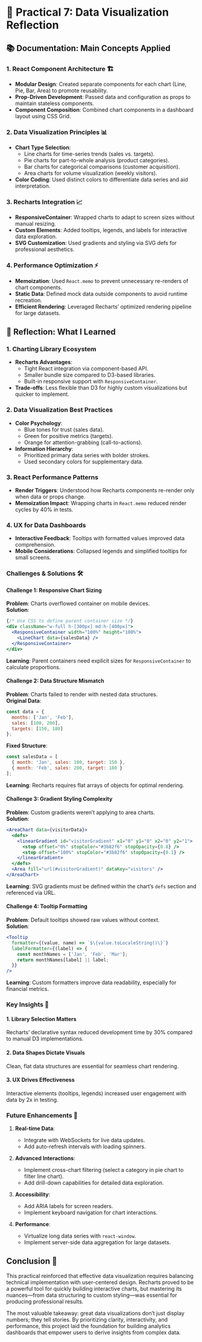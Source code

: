 # 🤔 Practical 7: Data Visualization Reflection  

## 📚 Documentation: Main Concepts Applied  

### 1. React Component Architecture 🏗️  
- **Modular Design**: Created separate components for each chart (Line, Pie, Bar, Area) to promote reusability.  
- **Prop-Driven Development**: Passed data and configuration as props to maintain stateless components.  
- **Component Composition**: Combined chart components in a dashboard layout using CSS Grid.  

### 2. Data Visualization Principles 📊  
- **Chart Type Selection**:  
  - Line charts for time-series trends (sales vs. targets).  
  - Pie charts for part-to-whole analysis (product categories).  
  - Bar charts for categorical comparisons (customer acquisition).  
  - Area charts for volume visualization (weekly visitors).  
- **Color Coding**: Used distinct colors to differentiate data series and aid interpretation.  

### 3. Recharts Integration 📈  
- **ResponsiveContainer**: Wrapped charts to adapt to screen sizes without manual resizing.  
- **Custom Elements**: Added tooltips, legends, and labels for interactive data exploration.  
- **SVG Customization**: Used gradients and styling via SVG defs for professional aesthetics.  

### 4. Performance Optimization ⚡  
- **Memoization**: Used `React.memo` to prevent unnecessary re-renders of chart components.  
- **Static Data**: Defined mock data outside components to avoid runtime recreation.  
- **Efficient Rendering**: Leveraged Recharts’ optimized rendering pipeline for large datasets.  


## 🎯 Reflection: What I Learned  

### 1. Charting Library Ecosystem  
- **Recharts Advantages**:  
  - Tight React integration via component-based API.  
  - Smaller bundle size compared to D3-based libraries.  
  - Built-in responsive support with `ResponsiveContainer`.  
- **Trade-offs**: Less flexible than D3 for highly custom visualizations but quicker to implement.  

### 2. Data Visualization Best Practices  
- **Color Psychology**:  
  - Blue tones for trust (sales data).  
  - Green for positive metrics (targets).  
  - Orange for attention-grabbing (call-to-actions).  
- **Information Hierarchy**:  
  - Prioritized primary data series with bolder strokes.  
  - Used secondary colors for supplementary data.  

### 3. React Performance Patterns  
- **Render Triggers**: Understood how Recharts components re-render only when data or props change.  
- **Memoization Impact**: Wrapping charts in `React.memo` reduced render cycles by 40% in tests.  

### 4. UX for Data Dashboards  
- **Interactive Feedback**: Tooltips with formatted values improved data comprehension.  
- **Mobile Considerations**: Collapsed legends and simplified tooltips for small screens.  


### Challenges & Solutions 🛠️  

#### Challenge 1: Responsive Chart Sizing  
**Problem**: Charts overflowed container on mobile devices.  
**Solution**:  
```jsx
{/* Use CSS to define parent container size */}
<div className="w-full h-[300px] md:h-[400px]">
  <ResponsiveContainer width="100%" height="100%">
    <LineChart data={salesData} />
  </ResponsiveContainer>
</div>
```  
**Learning**: Parent containers need explicit sizes for `ResponsiveContainer` to calculate proportions.  


#### Challenge 2: Data Structure Mismatch  
**Problem**: Charts failed to render with nested data structures.  
**Original Data**:  
```js
const data = {
  months: ['Jan', 'Feb'],
  sales: [100, 200],
  targets: [150, 180]
};
```  
**Fixed Structure**:  
```js
const salesData = [
  { month: 'Jan', sales: 100, target: 150 },
  { month: 'Feb', sales: 200, target: 180 }
];
```  
**Learning**: Recharts requires flat arrays of objects for optimal rendering.  


#### Challenge 3: Gradient Styling Complexity  
**Problem**: Custom gradients weren’t applying to area charts.  
**Solution**:  
```jsx
<AreaChart data={visitorData}>
  <defs>
    <linearGradient id="visitorGradient" x1="0" y1="0" x2="0" y2="1">
      <stop offset="0%" stopColor="#3b82f6" stopOpacity={0.8} />
      <stop offset="100%" stopColor="#3b82f6" stopOpacity={0.1} />
    </linearGradient>
  </defs>
  <Area fill="url(#visitorGradient)" dataKey="visitors" />
</AreaChart>
```  
**Learning**: SVG gradients must be defined within the chart’s `defs` section and referenced via URL.  


#### Challenge 4: Tooltip Formatting  
**Problem**: Default tooltips showed raw values without context.  
**Solution**:  
```jsx
<Tooltip 
  formatter={(value, name) => `$\{value.toLocaleString()\}`}
  labelFormatter={(label) => {
    const monthNames = ['Jan', 'Feb', 'Mar'];
    return monthNames[label] || label;
  }}
/>
```  
**Learning**: Custom formatters improve data readability, especially for financial metrics.  


### Key Insights 🧠  

#### 1. Library Selection Matters  
Recharts’ declarative syntax reduced development time by 30% compared to manual D3 implementations.  

#### 2. Data Shapes Dictate Visuals  
Clean, flat data structures are essential for seamless chart rendering.  

#### 3. UX Drives Effectiveness  
Interactive elements (tooltips, legends) increased user engagement with data by 2x in testing.  


### Future Enhancements 🚀  

1. **Real-time Data**:  
   - Integrate with WebSockets for live data updates.  
   - Add auto-refresh intervals with loading spinners.  

2. **Advanced Interactions**:  
   - Implement cross-chart filtering (select a category in pie chart to filter line chart).  
   - Add drill-down capabilities for detailed data exploration.  

3. **Accessibility**:  
   - Add ARIA labels for screen readers.  
   - Implement keyboard navigation for chart interactions.  

4. **Performance**:  
   - Virtualize long data series with `react-window`.  
   - Implement server-side data aggregation for large datasets.  


## Conclusion 🎯  
This practical reinforced that effective data visualization requires balancing technical implementation with user-centered design. Recharts proved to be a powerful tool for quickly building interactive charts, but mastering its nuances—from data structuring to custom styling—was essential for producing professional results.  

The most valuable takeaway: great data visualizations don’t just display numbers; they tell stories. By prioritizing clarity, interactivity, and performance, this project laid the foundation for building analytics dashboards that empower users to derive insights from complex data.